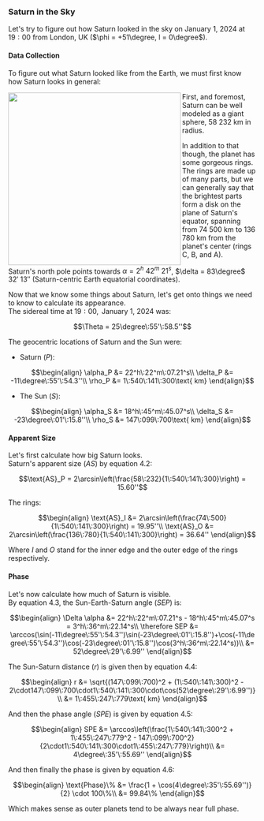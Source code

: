 ### Saturn in the Sky
Let's try to figure out how Saturn looked in the sky on $\text{January 1, } 2024$ at $19:00$ from London, UK ($\phi = +51\degree, l = 0\degree$).

#### Data Collection
To figure out what Saturn looked like from the Earth, we must first know how Saturn looks in general:

<img align="left" src="https://github.com/CitruzSquared/essays/assets/23460281/31cbc860-fe82-4627-9ba9-2bc59c92890b" width="350"/> First, and foremost, Saturn can be well modeled as a giant sphere, $58$ $232 \text{ km}$ in radius. 

In addition to that though, the planet has some gorgeous rings. The rings are made up of many parts, but we can generally say that the brightest parts form a disk on the plane of Saturn's equator, spanning from $74$ $500\text{ km}$ to $136$ $780\text{ km}$ from the planet's center (rings C, B, and A).

Saturn's north pole points towards $\alpha = 2^h$ $42^m$ $21^s$, $\delta = 83\degree$ $32'$ $13''$ (Saturn-centric Earth equatorial coordinates).

Now that we know some things about Saturn, let's get onto things we need to know to calculate its appearance.\
The sidereal time at $19:00, \text{ January 1, } 2024$ was:
```math
\Theta = 25\degree\:55'\:58.5''
```
The geocentric locations of Saturn and the Sun were:
- Saturn ($P$):
```math
\begin{align}
\alpha_P &= 22^h\:22^m\:07.21^s\\
\delta_P &= -11\degree\:55'\:54.3''\\
\rho_P &= 1\:540\:141\:300\text{ km}
\end{align}
```
- The Sun ($S$):
```math
\begin{align}
\alpha_S &= 18^h\:45^m\:45.07^s\\
\delta_S &= -23\degree\:01'\:15.8''\\
\rho_S &= 147\:099\:700\text{ km}
\end{align}
```

#### Apparent Size
Let's first calculate how big Saturn looks.\
Saturn's apparent size ($AS$) by equation $4.2$:
```math
\text{AS}_P = 2\arcsin\left(\frac{58\:232}{1\:540\:141\:300}\right) = 15.60''
```
The rings:
```math
\begin{align}
\text{AS}_I &= 2\arcsin\left(\frac{74\:500}{1\:540\:141\:300}\right) = 19.95''\\
\text{AS}_O &= 2\arcsin\left(\frac{136\:780}{1\:540\:141\:300}\right) = 36.64''
\end{align}
```
Where $I$ and $O$ stand for the inner edge and the outer edge of the rings respectively.

#### Phase
Let's now calculate how much of Saturn is visible.\
By equation $4.3$, the Sun-Earth-Saturn angle ($SEP$) is:
```math
\begin{align}
\Delta \alpha &= 22^h\:22^m\:07.21^s - 18^h\:45^m\:45.07^s = 3^h\:36^m\:22.14^s\\
\therefore SEP &= \arccos(\sin(-11\degree\:55'\:54.3'')\sin(-23\degree\:01'\:15.8'')+\cos(-11\degree\:55'\:54.3'')\cos(-23\degree\:01'\:15.8'')\cos(3^h\:36^m\:22.14^s))\\
&= 52\degree\:29'\:6.99''
\end{align}
```
The Sun-Saturn distance ($r$) is given then by equation $4.4$:
```math
\begin{align}
r &= \sqrt{(147\:099\:700)^2 + (1\:540\:141\:300)^2 - 2\cdot147\:099\:700\cdot1\:540\:141\:300\cdot\cos(52\degree\:29'\:6.99'')}\\
&= 1\:455\:247\:779\text{ km}
\end{align}
```
And then the phase angle ($SPE$) is given by equation $4.5$:
```math
\begin{align}
SPE &= \arccos\left(\frac{1\:540\:141\:300^2 + 1\:455\:247\:779^2 - 147\:099\:700^2}{2\cdot1\:540\:141\:300\cdot1\:455\:247\:779}\right)\\
&= 4\degree\:35'\:55.69''
\end{align}
```
And then finally the phase is given by equation $4.6$:
```math
\begin{align}
\text{Phase}\% &= \frac{1 + \cos(4\degree\:35'\:55.69'')}{2} \cdot 100\%\\
&= 99.84\%
\end{align}
```
Which makes sense as outer planets tend to be always near full phase.
